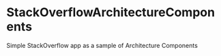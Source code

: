 # StackOverflowArchitectureComponents
Simple StackOverflow app as a sample of Architecture Components
